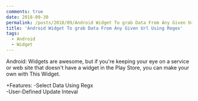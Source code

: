 ```yaml
---
comments: true
date: 2018-09-30
permalink: /posts/2018/09/Android Widget To grab Data From Any Given Url
title: 'Android Widget To grab Data From Any Given Url Using Regex'
tags:
  - Android
  - Widget
---
```

Android: Widgets are awesome, but if you're keeping your eye on a service or web site that doesn't have a widget in the Play Store, you can make your own with This Widget.


+Features:
-Select Data Using Regx<br>
-User-Defined Update Inteval
